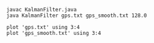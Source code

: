 ```shell
javac KalmanFilter.java 
java KalmanFilter gps.txt gps_smooth.txt 128.0
```

```gnuplot
plot 'gps.txt' using 3:4
plot 'gps_smooth.txt' using 3:4
```

